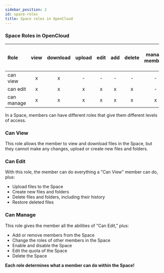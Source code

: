 ```yaml
---
sidebar_position: 2
id: space-roles
title: Space roles in OpenCloud
---
```


### Space Roles in OpenCloud

| Role       | view  | download | upload  | edit  | add   | delete    | manage members | disable / enable Space | edit quota    | delete Space
| :----------| :-:   | :-:      | :-:     | :-:   | :-:   | :-:       | :-:            | :-:                    | :-:           | :-:
| can view   |   x   |     x    | -       | -     | -     | -         | -              | -                      | -             | -
| can edit   |   x   |     x    | x       | x     | x     | x         | -              | -                      | -             | -
| can manage |   x   |     x    | x       | x     | x     | x         | x              | x                      | x             | x 


In a Space, members can have different roles that give them different levels of access.

### Can View
This role allows the member to view and download files in the Space, but they cannot make any changes, upload or create new files and folders.

### Can Edit
With this role, the member can do everything a "Can View" member can do, plus:
- Upload files to the Space
- Create new files and folders
- Delete files and folders, including their history
- Restore deleted files

### Can Manage
This role gives the member all the abilities of "Can Edit," plus:
- Add or remove members from the Space
- Change the roles of other members in the Space
- Enable and disable the Space
- Edit the quota of the Space
- Delete the Space

**Each role determines what a member can do within the Space!**


